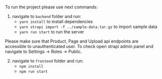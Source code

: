 To run the project please use next commands: 

1. navigate to `backend` folder and run: 
    - `yarn install` to install dependencies
    - `yarn strapi import -f ../sample-data.tar.gz` to import sample data
    - `yarn run start` to run the server

Please make sure that Product, Page and Upload api endpoints are accessible to unauthenticated user.
To check open strapi admin panel and navigate to Settings -> Roles -> Public. 

2. navigate to `frontend` folder and run:
    -  `npm install`
    -  `npm run start`
